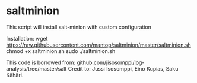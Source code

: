 # saltminion
This script will install salt-minion with custom configuration

Installation:
	wget https://raw.githubusercontent.com/mantop/saltminion/master/saltminion.sh
	chmod +x saltminion.sh
	sudo ./saltminion.sh

This code is borrowed from: github.com/jisosomppi/log-analysis/tree/master/salt
Credit to: Jussi Isosomppi, Eino Kupias, Saku Kähäri.
